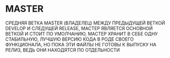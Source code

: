 # MASTER
СРЕДНЯЯ ВЕТКА MASTER (ВЛАДЕЛЕЦ) МЕЖДУ ПРЕДЫДУЩЕЙ ВЕТКОЙ DEVELOP И СЛЕДУЩЕЙ RELEASE,  МАСТЕР ЯВЛЯЕТСЯ ОСНОВНОЙ ВЕТКОЙ И СТОИТ ПО УМОЛЧАНИЮ, МАСТЕР ХРАНИТ В СЕБЕ ОДНУ СТАБИЛЬНУЮ, ЛУЧШУЮ ВЕРСИЮ КОДА В РОДЕ СВОЕГО ФУНКЦИОНАЛА, НО ПОКА ЭТИ ФАЙЛЫ НЕ ГОТОВЫ К ВЫПУСКУ НА РЕЛИЗ, ВЕДЬ ОНИ НАХОДЯТСЯ ПО ОТДЕЛЬНОСТИ
